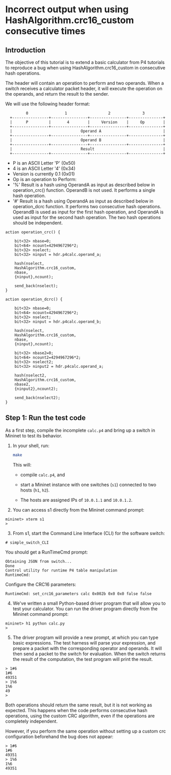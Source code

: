 # Incorrect output when using HashAlgorithm.crc16_custom consecutive times

## Introduction

The objective of this tutorial is to extend a basic calculator
from P4 tutorials to reproduce a bug when using HashAlgorithm.crc16_custom in
consecutive hash operations.

The header will contain an operation to perform and two operands.
When a switch receives a calculator packet header, it will execute the
operation on the operands, and return the result to the sender.

We will use the following header format:

             0                1                  2              3
      +----------------+----------------+----------------+---------------+
      |      P         |       4        |     Version    |     Op        |
      +----------------+----------------+----------------+---------------+
      |                              Operand A                           |
      +----------------+----------------+----------------+---------------+
      |                              Operand B                           |
      +----------------+----------------+----------------+---------------+
      |                              Result                              |
      +----------------+----------------+----------------+---------------+


-  P is an ASCII Letter 'P' (0x50)
-  4 is an ASCII Letter '4' (0x34)
-  Version is currently 0.1 (0x01)
-  Op is an operation to Perform:
 -   '%' Result is a hash using OperandA as input as described below in
 operation_crc() function. OperandB is not used. It performs a single
 hash operation.
 -   '#' Result is a hash using OperandA as input as described below in
 operation_dcrc function. It performs two consecutive hash operations. OperandB
 is used as input for the first hash operation, and OperandA is used as input
 for the second hash operation. The two hash operations should be independent.

```
action operation_crc() {

    bit<32> nbase=0;
    bit<64> ncount=4294967296*2;
    bit<32> nselect;
    bit<32> ninput = hdr.p4calc.operand_a;

    hash(nselect,
    HashAlgorithm.crc16_custom,
    nbase,
    {ninput},ncount);

    send_back(nselect);
}
```

```
action operation_dcrc() {

    bit<32> nbase=0;
    bit<64> ncount=4294967296*2;
    bit<32> nselect;
    bit<32> ninput = hdr.p4calc.operand_b;

    hash(nselect,
    HashAlgorithm.crc16_custom,
    nbase,
    {ninput},ncount);

    bit<32> nbase2=0;
    bit<64> ncount2=4294967296*2;
    bit<32> nselect2;
    bit<32> ninput2 = hdr.p4calc.operand_a;

    hash(nselect2,
    HashAlgorithm.crc16_custom,
    nbase2,
    {ninput2},ncount2);

    send_back(nselect2);
}
```


## Step 1: Run the test code

As a first step, compile the incomplete `calc.p4` and bring up a
switch in Mininet to test its behavior.

1. In your shell, run:
   ```bash
   make
   ```
   This will:
   * compile `calc.p4`, and

   * start a Mininet instance with one switches (`s1`) connected to
     two hosts (`h1`, `h2`).
   * The hosts are assigned IPs of `10.0.1.1` and `10.0.1.2`.

2. You can access s1 directly from the Mininet command prompt:

```
mininet> xterm s1
>
```
3. From s1, start the Command Line Interface (CLI) for the software switch:

```
# simple_switch_CLI
```
You should get a RunTimeCmd prompt:
```
Obtaining JSON from switch...
Done
Control utility for runtime P4 table manipulation
RuntimeCmd:
```
Configure the CRC16 parameters:
```
RuntimeCmd: set_crc16_parameters calc 0x002b 0x0 0x0 false false
```
4. We've written a small Python-based driver program that will allow
you to test your calculator. You can run the driver program directly
from the Mininet command prompt:

```
mininet> h1 python calc.py
>
```

5. The driver program will provide a new prompt, at which you can type
basic expressions. The test harness will parse your expression, and
prepare a packet with the corresponding operator and operands. It will
then send a packet to the switch for evaluation. When the switch
returns the result of the computation, the test program will print the
result.
```
> 1#6
1#6
49351
> 1%6
1%6
49
>
```

Both operations should return the same result, but it is not working as 
expected. This happens when the code performs consecutive hash operations,
using the custom CRC algorithm, even if the operations are completely
independent.

However, if you perform the same operation without
setting up a custom crc configuration beforehand the bug does not appear:
```
> 1#6
1#6
49351
> 1%6
1%6
49351
```
